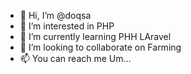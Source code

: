 - 👋 Hi, I’m @doqsa
- 👀 I’m interested in PHP
- 🌱 I’m currently learning PHH LAravel
- 💞️ I’m looking to collaborate on Farming
- 📫 You can reach me Um...
